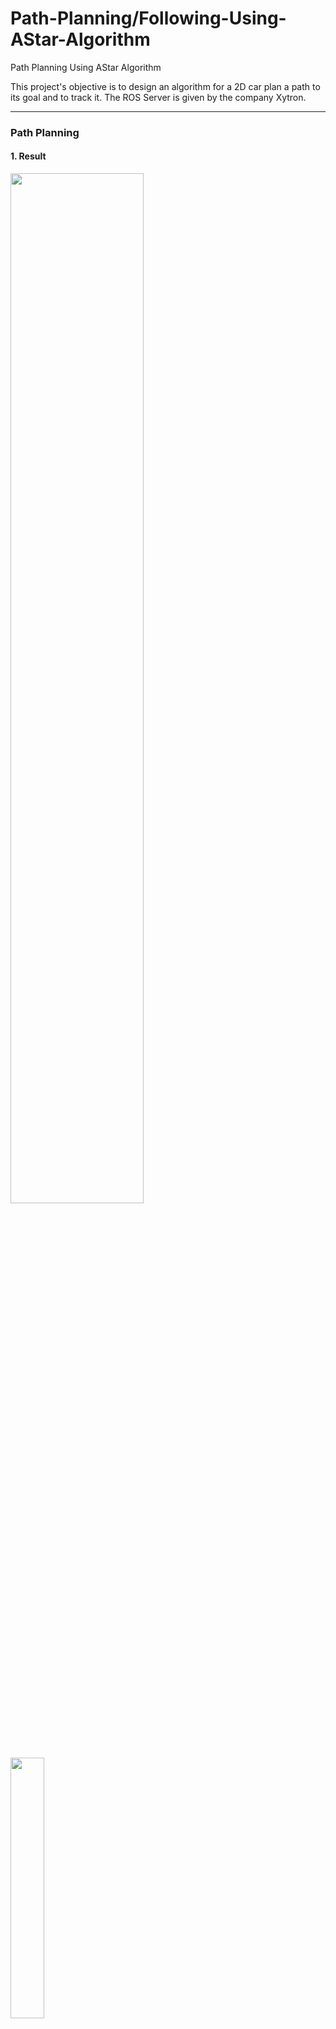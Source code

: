 # Path-Planning/Following-Using-AStar-Algorithm
Path Planning Using AStar Algorithm

This project's objective is to design an algorithm for a 2D car plan a path to its goal and to track it.
The ROS Server is given by the company Xytron.

<hr>
<h3>Path Planning</h3>
<h4>1. Result</h4>
<kbd>
  <img src = "https://github.com/user-attachments/assets/4cb9a4a7-2ab1-48f7-a6f4-69a64c34f8ba" width="65%" height="65%"> &nbsp;
  <img src = "https://github.com/user-attachments/assets/407b1cf2-0e9c-4c2f-a501-f221bae28672" width="32.7%" height="32.7%">
</kbd>

<h4>2. Transformation Matrix</h4>
The map coordinate system differs from that of the car. To make calculation simpler and with less error, the points in the car's coordinate system is transformed into the that of the map, and vice versa.

<h4>3. Next Node Candidate Selection</h4>
For a smooth turn, next nodes can only be on the 30 degrees left and right on both front and back. Say next nodes are selected 10px away from the car. We sample 4 nodes for both front and back, then these nodes are transformed into the map coordinate system. These nodes becomes the candidate nodes.

<h4>4. Heuristic Criteria</h4>
The shortest path is not the optimum path since there can be irrational turns or the end yaw might not meet the requirement. There are 3 main criteria; <br><br>
<dl>
  <dd>
    i) Distance<br>
    Distance costs follow euclidian method.<br><br>
    ii) Error between current yaw and target end yaw.<br>
    The car trys to match the target end yaw. This means that car trys to make a path that can go straight to its target point and math the target end yaw.<br><br>
    iii) Intersection with the straight line to the end position and virtual barrier around goal. <br>
    The virtual barriers are created around the goal where only the entrance is open. The car trys to avoid going straight to the goal when there is a collision with the virtual barrier.> <br><br-->

    
  </dd>
</dl>
<!-- 조건 설명 필요함. i) 조건은 차가 무작전 목표 지점과 가까워지도록 하지만, 목표 각도, 자동차 하드웨어 한계를 벗어날 수 있음.  ii) 목표 각도로 차를 제어하려고 함. 이때 각도만 맞을 뿐, 직진을 했을 때 목표 지점과 offset이 발생할 수 있음. iii) ii)에서 발생하는 offset을 상쇄시켜줄 수 있음.-->

<hr>
<h3>Path Following</h3>
<h4>1. Result</h4>
<kbd>
  <img src = "https://github.com/user-attachments/assets/c27589ea-73f2-4a0d-b222-e3081e17e3bf" width="35%" height="35%"> &nbsp;
  <img src = "https://github.com/user-attachments/assets/62736a2e-3913-449e-a841-5a8e928bb5b5" width="36.2%" height="36.2%"> &nbsp;
  <img src = "https://github.com/user-attachments/assets/9c6d211a-c775-45a6-987c-0bdb5f72d51a" width="24.5%" height="24.5%"> &nbsp;
</kbd>


<h4>2. Angle Calculation</h4>
<!--Drive angle is determined with pure pursuit algorithm.-->
<h4>3. P Control</h4>
Reference and error can be calculated by yaw with respect to map coordinate system. The yaw valuable is a global variable therefore no localization is needed. By using P Control of yaw error, the car can be driven to follow the path.
